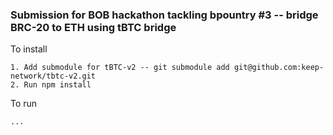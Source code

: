 ### Submission for BOB hackathon tackling bpountry #3 -- bridge BRC-20 to ETH using tBTC bridge

To install  
```
1. Add submodule for tBTC-v2 -- git submodule add git@github.com:keep-network/tbtc-v2.git
2. Run npm install
```

To run
```
...
```